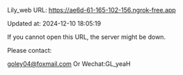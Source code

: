 Lily_web URL: https://ae6d-61-165-102-156.ngrok-free.app

Updated at: 2024-12-10 18:05:19

If you cannot open this URL, the server might be down.

Please contact: 

goley04@foxmail.com Or Wechat:GL_yeaH